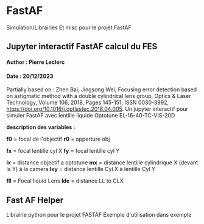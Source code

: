 # FastAF
Simulation/Librairies Et misc pour le projet FastAF

## Jupyter interactif FastAF calcul du FES
#### Author : Pierre Leclerc
#### Date : 20/12/2023
Partially based on : 
Zhen Bai, Jingsong Wei,
Focusing error detection based on astigmatic method with a double cylindrical lens group,
Optics & Laser Technology,
Volume 106,
2018,
Pages 145-151,
ISSN 0030-3992,
https://doi.org/10.1016/j.optlastec.2018.04.005.
Un jupyter interactif pour simuler FastAF avec lentille liquide Optotune EL-16-40-TC-VIS-20D

**description des variables :**

**f0** = focal de l'objectif
**r0** = apperture obj

**fx** = focal lentille cyl X
**fy** = focal lentille cyl Y

**lx** = distance objectif a optotune
**mx** = distance lentille cylindrique X (devant la Y) à la camera
**lxy** = distance lentille Cyl X à lentille Cyl Y

**fll** = Focal liquid Lens
**lde** = distance LL to CLX

## Fast AF Helper
Librairie python pour le projet FASTAF
Exemple d'utilisation dans exemple
